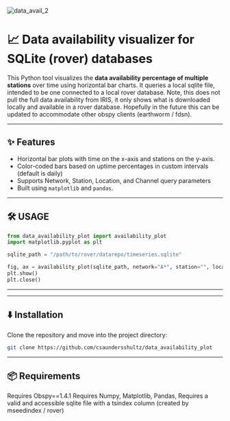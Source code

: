 
![data_avail_2](https://github.com/user-attachments/assets/84e815d3-039d-4e7f-89c0-200e8ebfb70f)


# 📈 Data availability visualizer for SQLite (rover) databases

This Python tool visualizes the **data availability percentage of multiple stations** over time using horizontal bar charts. It queries a local sqlite file, intended to be one connected to a local rover database. Note, this does not pull the full data availability from IRIS, it only shows what is downloaded locally and available in a rover database. Hopefully in the future this can be updated to accommodate other obspy clients (earthworm / fdsn).

---

## ✨ Features

- Horizontal bar plots with time on the x-axis and stations on the y-axis.
- Color-coded bars based on uptime percentages in custom intervals (default is daily)
- Supports Network, Station, Location, and Channel query parameters
- Built using `matplotlib` and `pandas`.

---

## 🛠 USAGE
```python
from data_availability_plot import availability_plot
import matplotlib.pyplot as plt

sqlite_path = "/path/to/rover/datarepo/timeseries.sqlite"

fig, ax = availability_plot(sqlite_path, network="A*", station="", location="", channel="HDF", interval_days=1, max_chunk_days=365)
plt.show()
plt.close()
```

---

--- 
## ⬇️ Installation

Clone the repository and move into the project directory:

```bash
git clone https://github.com/csaundersshultz/data_availability_plot
```

---

## 📦 Requirements

Requires Obspy==1.4.1
Requires Numpy, Matplotlib, Pandas, 
Requires a valid and accessible sqlite file with a tsindex column (created by mseedindex / rover)





